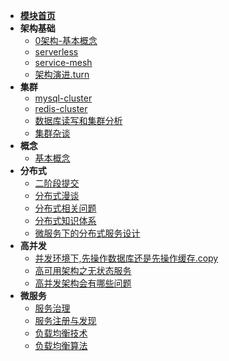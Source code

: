 <!-- docs/_sidebar -->

* [**模块首页**](/architecture/README)
* **架构基础**
   * [0架构-基本概念](/architecture/base/0架构-基本概念.md)
   * [serverless](/architecture/base/serverless.md)
   * [service-mesh](/architecture/base/service-mesh.md)
   * [架构演进.turn](/architecture/base/架构演进.turn.md)
* **集群**
   * [mysql-cluster](/architecture/cluster/mysql-cluster.md)
   * [redis-cluster](/architecture/cluster/redis-cluster.md)
   * [数据库读写和集群分析](/architecture/cluster/数据库读写和集群分析.md)
   * [集群杂谈](/architecture/cluster/集群杂谈.md)
* **概念**
   * [基本概念](/architecture/concept/基本概念.md)
* **分布式**
   * [二阶段提交](/architecture/distributed/二阶段提交.md)
   * [分布式漫谈](/architecture/distributed/分布式漫谈.md)
   * [分布式相关问题](/architecture/distributed/分布式相关问题.md)
   * [分布式知识体系](/architecture/distributed/分布式知识体系.md)
   * [微服务下的分布式服务设计](/architecture/distributed/微服务下的分布式服务设计.md)
* **高并发**
   * [并发环境下,先操作数据库还是先操作缓存.copy](/architecture/high-concurrency/并发环境下,先操作数据库还是先操作缓存.copy.md)
   * [高可用架构之无状态服务](/architecture/high-concurrency/高可用架构之无状态服务.md)
   * [高并发架构会有哪些问题](/architecture/high-concurrency/高并发架构会有哪些问题.md)
* **微服务**
   * [服务治理](/architecture/microservices/服务治理.md)
   * [服务注册与发现](/architecture/microservices/服务注册与发现.md)
   * [负载均衡技术](/architecture/microservices/负载均衡技术.md)
   * [负载均衡算法](/architecture/microservices/负载均衡算法.md)
